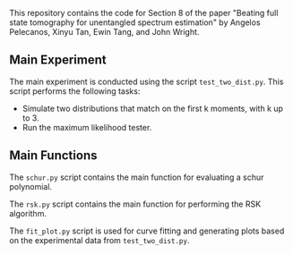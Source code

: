 This repository contains the code for Section 8 of the paper "Beating full state tomography for unentangled spectrum estimation" by Angelos Pelecanos, Xinyu Tan, Ewin Tang, and John Wright.

## Main Experiment

The main experiment is conducted using the script `test_two_dist.py`. This script performs the following tasks:
- Simulate two distributions that match on the first k moments, with k up to 3.
- Run the maximum likelihood tester. 

## Main Functions

The `schur.py` script contains the main function for evaluating a schur polynomial. 

The `rsk.py` script contains the main function for performing the RSK algorithm. 

The `fit_plot.py` script is used for curve fitting and generating plots based on the experimental data from `test_two_dist.py`.
